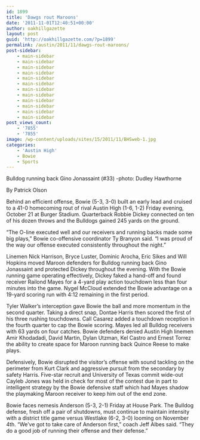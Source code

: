 ```yaml
---
id: 1899
title: 'Dawgs rout Maroons'
date: '2011-11-01T12:40:51+00:00'
author: oakhillgazette
layout: post
guid: 'http://oakhillgazette.com/?p=1899'
permalink: /austin/2011/11/dawgs-rout-maroons/
post-sidebar:
    - main-sidebar
    - main-sidebar
    - main-sidebar
    - main-sidebar
    - main-sidebar
    - main-sidebar
    - main-sidebar
    - main-sidebar
    - main-sidebar
    - main-sidebar
    - main-sidebar
    - main-sidebar
post_views_count:
    - '7855'
    - '7855'
image: /wp-content/uploads/sites/15/2011/11/BHSweb-1.jpg
categories:
    - 'Austin High'
    - Bowie
    - Sports
---
```


Bulldog running back Gino Jonassaint (#33) -photo: Dudley Hawthorne

By Patrick Olson

Behind an efficient offense, Bowie (5-3, 3-0) built an early lead and cruised to a 41-0 homecoming rout of rival Austin High (1-6, 1-2) Friday evening, October 21 at Burger Stadium. Quarterback Robbie Dickey connected on ten of his dozen throws and the Bulldogs gained 245 yards on the ground.

“The O-line executed well and our receivers and running backs made some big plays,” Bowie co-offensive coordinator Ty Branyon said. “I was proud of the way our offense executed consistently throughout the night.”

Linemen Nick Harrison, Bryce Luster, Dominic Arocha, Eric Sikes and Will Hopkins moved Maroon defenders for Bulldog running back Gino Jonassaint and protected Dickey throughout the evening. With the Bowie running game operating effectively, Dickey faked a hand-off and found receiver Railond Mayes for a 4-yard play action touchdown less than four minutes into the game. Nygel McCloud extended the Bowie advantage on a 19-yard scoring run with 4:12 remaining in the first period.

Tyler Walker’s interception gave Bowie the ball and more momentum in the second quarter. Taking a direct snap, Dontae Harris then scored the first of his three rushing touchdowns. Call Casarez added a touchdown reception in the fourth quarter to cap the Bowie scoring. Mayes led all Bulldog receivers with 63 yards on four catches. Bowie defenders denied Austin High linemen Amir Khodadadi, David Martin, Dylan Utzman, Kel Castro and Ernest Torrez the ability to create space for Maroon running back Quince Reese to make plays.

Defensively, Bowie disrupted the visitor’s offense with sound tackling on the perimeter from Kurt Clark and aggressive pursuit from the secondary by safety Harris. Five-star recruit and University of Texas commit wide-out Cayleb Jones was held in check for most of the contest due in part to intelligent strategy by the Bowie defensive staff which had Mayes shadow the playmaking Maroon receiver to keep him out of the end zone.

Bowie faces nemesis Anderson (5-3, 2-1) Friday at House Park. The Bulldog defense, fresh off a pair of shutdowns, must continue to maintain intensity with a district title game versus Westlake (6-2, 3-0) looming on November 4th. “We’ve got to take care of Anderson first,” coach Jeff Albes said. “They do a good job of running their offense and their defense.”